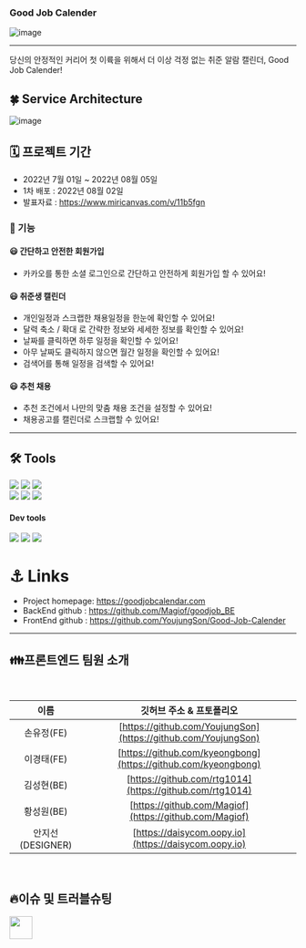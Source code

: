 
### Good Job Calender


![image](https://user-images.githubusercontent.com/88040809/182533141-e3949f4e-c48a-4261-816c-f0e5d32145c8.png)

---
당신의 안정적인 커리어 첫 이륙을 위해서 더 이상 걱정 없는 취준 알람 캘린더, Good Job Calender!

## 🍀 Service Architecture
![image](https://user-images.githubusercontent.com/88040809/182815061-b112eccc-a957-4913-be7d-4597f96c7166.png)

## 🗓 프로젝트 기간
- 2022년 7월 01일 ~ 2022년 08월 05일
- 1차 배포 : 2022년 08월 02일
- 발표자료 : https://www.miricanvas.com/v/11b5fgn

### 🚀 기능

#### 😃 간단하고 안전한 회원가입

- 카카오를 통한 소셜 로그인으로 간단하고 안전하게 회원가입 할 수 있어요!

#### 😃 취준생 캘린더

- 개인일정과 스크랩한 채용일정을 한눈에 확인할 수 있어요!
- 달력 축소 / 확대 로 간략한 정보와 세세한 정보를 확인할 수 있어요!
- 날짜를 클릭하면 하루 일정을 확인할 수 있어요!
- 아무 날짜도 클릭하지 않으면 월간 일정을 확인할 수 있어요!
- 검색어를 통해 일정을 검색할 수 있어요!

#### 😃 추천 채용

- 추천 조건에서 나만의 맞춤 채용 조건을 설정할 수 있어요!
- 채용공고를 캘린더로 스크랩할 수 있어요!
<hr/>

## 🛠 Tools

<p>
  <img src="https://img.shields.io/badge/javascript-F7DF1E?style=for-the-badge&logo=javascript&logoColor=white">
  <img src="https://img.shields.io/badge/html-E34F26?style=for-the-badge&logo=html5&logoColor=white">
  <img src="https://img.shields.io/badge/css-1572B6?style=for-the-badge&logo=css3&logoColor=white">
  <br>
  <img src="https://img.shields.io/badge/React-61DAFB?style=for-the-badge&logo=React&logoColor=black">
  <img src="https://img.shields.io/badge/redux-764ABC?style=for-the-badge&logo=redux&logoColor=black">
  <img src="https://img.shields.io/badge/React_Router-CA4245?style=for-the-badge&logo=react-router&logoColor=white">
</p>

#### Dev tools

<p> 
  <img src="https://img.shields.io/badge/Visual%20Studio%20Code-0078d7.svg?style=for-the-badge&logo=visual-studio-code&logoColor=white">
  <img src="https://img.shields.io/badge/git-%23F05033.svg?style=for-the-badge&logo=git&logoColor=white">
  <img src="https://img.shields.io/badge/github-%23121011.svg?style=for-the-badge&logo=github&logoColor=white">

<br>

# ⚓️ Links
- Project homepage: https://goodjobcalendar.com
- BackEnd github : https://github.com/Magiof/goodjob_BE
- FrontEnd github : https://github.com/YoujungSon/Good-Job-Calender

<hr>

## 👪프론트엔드 팀원 소개
<br>

| 이름     | 깃허브 주소 & 프토폴리오                                                | 
|:--------:|:----------------------------------------------------------:|
| 손유정(FE)   | [https://github.com/YoujungSon](https://github.com/YoujungSon)                   |
| 이경태(FE)   | [https://github.com/kyeongbong](https://github.com/kyeongbong)                       |
| 김성현(BE)   | [https://github.com/rtg1014](https://github.com/rtg1014)                       |
| 황성원(BE)   | [https://github.com/Magiof](https://github.com/Magiof)                       |
| 안지선(DESIGNER)   | [https://daisycom.oopy.io](https://daisycom.oopy.io)                       |
<br>


## 🔥이슈 및 트러블슈팅

<a href="https://github.com/YoujungSon/Good-Job-Calender/wiki/%5BFrontEnd%5DTrouble-Shooting" target="_blank"><img height="40"  src="https://img.shields.io/static/v1?label=React&message=손유정 &color=95D0F6&style=for-the-badge&>"/></a>
